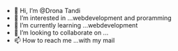 - 👋 Hi, I’m @Drona Tandi
- 👀 I’m interested in ...webdevelopment and proramming
- 🌱 I’m currently learning ...webdevelopment
- 💞️ I’m looking to collaborate on ...
- 📫 How to reach me ...with my mail

<!---
dronadeveloper/dronadeveloper is a ✨ special ✨ repository because its `README.md` (this file) appears on your GitHub profile.
You can click the Preview link to take a look at your changes.
--->
